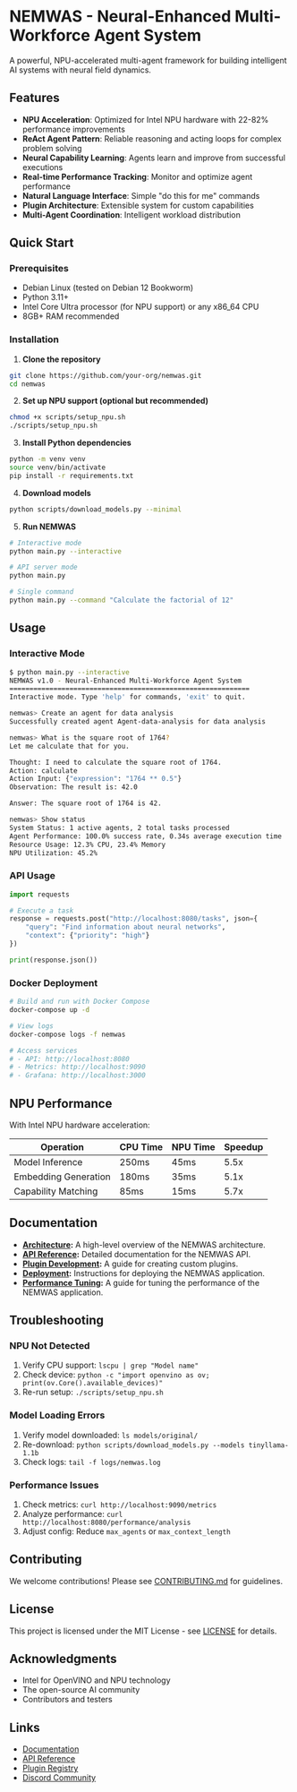 # NEMWAS - Neural-Enhanced Multi-Workforce Agent System

A powerful, NPU-accelerated multi-agent framework for building intelligent AI systems with neural field dynamics.

## Features

- **NPU Acceleration**: Optimized for Intel NPU hardware with 22-82% performance improvements
- **ReAct Agent Pattern**: Reliable reasoning and acting loops for complex problem solving
- **Neural Capability Learning**: Agents learn and improve from successful executions
- **Real-time Performance Tracking**: Monitor and optimize agent performance
- **Natural Language Interface**: Simple "do this for me" commands
- **Plugin Architecture**: Extensible system for custom capabilities
- **Multi-Agent Coordination**: Intelligent workload distribution

## Quick Start

### Prerequisites

- Debian Linux (tested on Debian 12 Bookworm)
- Python 3.11+
- Intel Core Ultra processor (for NPU support) or any x86_64 CPU
- 8GB+ RAM recommended

### Installation

1. **Clone the repository**
```bash
git clone https://github.com/your-org/nemwas.git
cd nemwas
```

2. **Set up NPU support (optional but recommended)**
```bash
chmod +x scripts/setup_npu.sh
./scripts/setup_npu.sh
```

3. **Install Python dependencies**
```bash
python -m venv venv
source venv/bin/activate
pip install -r requirements.txt
```

4. **Download models**
```bash
python scripts/download_models.py --minimal
```

5. **Run NEMWAS**
```bash
# Interactive mode
python main.py --interactive

# API server mode
python main.py

# Single command
python main.py --command "Calculate the factorial of 12"
```

## Usage

### Interactive Mode

```bash
$ python main.py --interactive
NEMWAS v1.0 - Neural-Enhanced Multi-Workforce Agent System
============================================================
Interactive mode. Type 'help' for commands, 'exit' to quit.

nemwas> Create an agent for data analysis
Successfully created agent Agent-data-analysis for data analysis

nemwas> What is the square root of 1764?
Let me calculate that for you.

Thought: I need to calculate the square root of 1764.
Action: calculate
Action Input: {"expression": "1764 ** 0.5"}
Observation: The result is: 42.0

Answer: The square root of 1764 is 42.

nemwas> Show status
System Status: 1 active agents, 2 total tasks processed
Agent Performance: 100.0% success rate, 0.34s average execution time
Resource Usage: 12.3% CPU, 23.4% Memory
NPU Utilization: 45.2%
```

### API Usage

```python
import requests

# Execute a task
response = requests.post("http://localhost:8080/tasks", json={
    "query": "Find information about neural networks",
    "context": {"priority": "high"}
})

print(response.json())
```

### Docker Deployment

```bash
# Build and run with Docker Compose
docker-compose up -d

# View logs
docker-compose logs -f nemwas

# Access services
# - API: http://localhost:8080
# - Metrics: http://localhost:9090
# - Grafana: http://localhost:3000
```

## NPU Performance

With Intel NPU hardware acceleration:

| Operation | CPU Time | NPU Time | Speedup |
|-----------|----------|----------|---------|
| Model Inference | 250ms | 45ms | 5.5x |
| Embedding Generation | 180ms | 35ms | 5.1x |
| Capability Matching | 85ms | 15ms | 5.7x |

## Documentation

- **[Architecture](docs/architecture.md):** A high-level overview of the NEMWAS architecture.
- **[API Reference](docs/api_reference.md):** Detailed documentation for the NEMWAS API.
- **[Plugin Development](docs/plugin_development.md):** A guide for creating custom plugins.
- **[Deployment](docs/deployment.md):** Instructions for deploying the NEMWAS application.
- **[Performance Tuning](docs/performance_tuning.md):** A guide for tuning the performance of the NEMWAS application.

## Troubleshooting

### NPU Not Detected

1. Verify CPU support: `lscpu | grep "Model name"`
2. Check device: `python -c "import openvino as ov; print(ov.Core().available_devices)"`
3. Re-run setup: `./scripts/setup_npu.sh`

### Model Loading Errors

1. Verify model downloaded: `ls models/original/`
2. Re-download: `python scripts/download_models.py --models tinyllama-1.1b`
3. Check logs: `tail -f logs/nemwas.log`

### Performance Issues

1. Check metrics: `curl http://localhost:9090/metrics`
2. Analyze performance: `curl http://localhost:8080/performance/analysis`
3. Adjust config: Reduce `max_agents` or `max_context_length`

## Contributing

We welcome contributions! Please see [CONTRIBUTING.md](CONTRIBUTING.md) for guidelines.

## License

This project is licensed under the MIT License - see [LICENSE](LICENSE) for details.

## Acknowledgments

- Intel for OpenVINO and NPU technology
- The open-source AI community
- Contributors and testers

## Links

- [Documentation](https://nemwas.readthedocs.io)
- [API Reference](https://nemwas.readthedocs.io/api)
- [Plugin Registry](https://plugins.nemwas.io)
- [Discord Community](https://discord.gg/nemwas)
